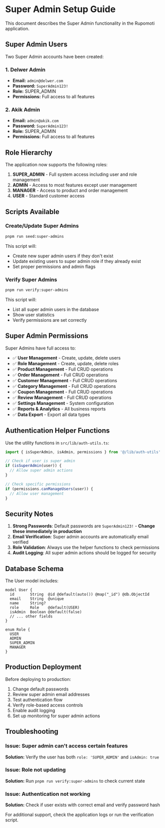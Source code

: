 # Super Admin Setup Guide

This document describes the Super Admin functionality in the Rupomoti application.

## Super Admin Users

Two Super Admin accounts have been created:

### 1. Delwer Admin
- **Email:** `admin@delwer.com`
- **Password:** `SuperAdmin123!`
- **Role:** SUPER_ADMIN
- **Permissions:** Full access to all features

### 2. Akik Admin  
- **Email:** `admin@akik.com`
- **Password:** `SuperAdmin123!`
- **Role:** SUPER_ADMIN
- **Permissions:** Full access to all features

## Role Hierarchy

The application now supports the following roles:

1. **SUPER_ADMIN** - Full system access including user and role management
2. **ADMIN** - Access to most features except user management  
3. **MANAGER** - Access to product and order management
4. **USER** - Standard customer access

## Scripts Available

### Create/Update Super Admins
```bash
pnpm run seed:super-admins
```
This script will:
- Create new super admin users if they don't exist
- Update existing users to super admin role if they already exist
- Set proper permissions and admin flags

### Verify Super Admins
```bash
pnpm run verify:super-admins
```
This script will:
- List all super admin users in the database
- Show user statistics
- Verify permissions are set correctly

## Super Admin Permissions

Super Admins have full access to:

- ✅ **User Management** - Create, update, delete users
- ✅ **Role Management** - Create, update, delete roles
- ✅ **Product Management** - Full CRUD operations
- ✅ **Order Management** - Full CRUD operations
- ✅ **Customer Management** - Full CRUD operations
- ✅ **Category Management** - Full CRUD operations
- ✅ **Coupon Management** - Full CRUD operations
- ✅ **Review Management** - Full CRUD operations
- ✅ **Settings Management** - System configuration
- ✅ **Reports & Analytics** - All business reports
- ✅ **Data Export** - Export all data types

## Authentication Helper Functions

Use the utility functions in `src/lib/auth-utils.ts`:

```typescript
import { isSuperAdmin, isAdmin, permissions } from '@/lib/auth-utils'

// Check if user is super admin
if (isSuperAdmin(user)) {
  // Allow super admin actions
}

// Check specific permissions
if (permissions.canManageUsers(user)) {
  // Allow user management
}
```

## Security Notes

1. **Strong Passwords**: Default passwords are `SuperAdmin123!` - **Change these immediately in production**
2. **Email Verification**: Super admin accounts are automatically email verified
3. **Role Validation**: Always use the helper functions to check permissions
4. **Audit Logging**: All super admin actions should be logged for security

## Database Schema

The User model includes:
```prisma
model User {
  id       String  @id @default(auto()) @map("_id") @db.ObjectId
  email    String  @unique
  name     String?
  role     Role    @default(USER)
  isAdmin  Boolean @default(false)
  // ... other fields
}

enum Role {
  USER
  ADMIN
  SUPER_ADMIN
  MANAGER
}
```

## Production Deployment

Before deploying to production:

1. Change default passwords
2. Review super admin email addresses
3. Test authentication flow
4. Verify role-based access controls
5. Enable audit logging
6. Set up monitoring for super admin actions

## Troubleshooting

### Issue: Super admin can't access certain features
**Solution:** Verify the user has both `role: 'SUPER_ADMIN'` and `isAdmin: true`

### Issue: Role not updating
**Solution:** Run `pnpm run verify:super-admins` to check current state

### Issue: Authentication not working
**Solution:** Check if user exists with correct email and verify password hash

For additional support, check the application logs or run the verification script.
